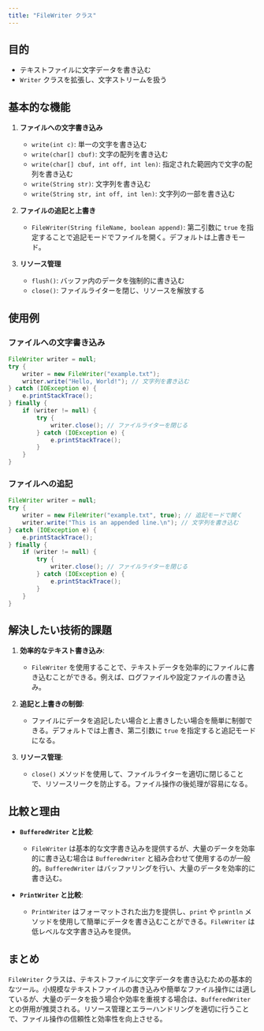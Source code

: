 ```yaml
---
title: "FileWriter クラス"
---
```


## 目的

- テキストファイルに文字データを書き込む
- `Writer` クラスを拡張し、文字ストリームを扱う

## 基本的な機能

1. **ファイルへの文字書き込み**

   - `write(int c)`: 単一の文字を書き込む
   - `write(char[] cbuf)`: 文字の配列を書き込む
   - `write(char[] cbuf, int off, int len)`: 指定された範囲内で文字の配列を書き込む
   - `write(String str)`: 文字列を書き込む
   - `write(String str, int off, int len)`: 文字列の一部を書き込む

2. **ファイルの追記と上書き**

   - `FileWriter(String fileName, boolean append)`: 第二引数に `true` を指定することで追記モードでファイルを開く。デフォルトは上書きモード。

3. **リソース管理**
   - `flush()`: バッファ内のデータを強制的に書き込む
   - `close()`: ファイルライターを閉じ、リソースを解放する

## 使用例

### ファイルへの文字書き込み

```java
FileWriter writer = null;
try {
    writer = new FileWriter("example.txt");
    writer.write("Hello, World!"); // 文字列を書き込む
} catch (IOException e) {
    e.printStackTrace();
} finally {
    if (writer != null) {
        try {
            writer.close(); // ファイルライターを閉じる
        } catch (IOException e) {
            e.printStackTrace();
        }
    }
}
```

### ファイルへの追記

```java
FileWriter writer = null;
try {
    writer = new FileWriter("example.txt", true); // 追記モードで開く
    writer.write("This is an appended line.\n"); // 文字列を書き込む
} catch (IOException e) {
    e.printStackTrace();
} finally {
    if (writer != null) {
        try {
            writer.close(); // ファイルライターを閉じる
        } catch (IOException e) {
            e.printStackTrace();
        }
    }
}
```

## 解決したい技術的課題

1. **効率的なテキスト書き込み**:

   - `FileWriter` を使用することで、テキストデータを効率的にファイルに書き込むことができる。例えば、ログファイルや設定ファイルの書き込み。

2. **追記と上書きの制御**:

   - ファイルにデータを追記したい場合と上書きしたい場合を簡単に制御できる。デフォルトでは上書き、第二引数に `true` を指定すると追記モードになる。

3. **リソース管理**:
   - `close()` メソッドを使用して、ファイルライターを適切に閉じることで、リソースリークを防止する。ファイル操作の後処理が容易になる。

## 比較と理由

- **`BufferedWriter` と比較**:

  - `FileWriter` は基本的な文字書き込みを提供するが、大量のデータを効率的に書き込む場合は `BufferedWriter` と組み合わせて使用するのが一般的。`BufferedWriter` はバッファリングを行い、大量のデータを効率的に書き込む。

- **`PrintWriter` と比較**:
  - `PrintWriter` はフォーマットされた出力を提供し、`print` や `println` メソッドを使用して簡単にデータを書き込むことができる。`FileWriter` は低レベルな文字書き込みを提供。

## まとめ

`FileWriter` クラスは、テキストファイルに文字データを書き込むための基本的なツール。小規模なテキストファイルの書き込みや簡単なファイル操作には適しているが、大量のデータを扱う場合や効率を重視する場合は、`BufferedWriter` との併用が推奨される。リソース管理とエラーハンドリングを適切に行うことで、ファイル操作の信頼性と効率性を向上させる。
